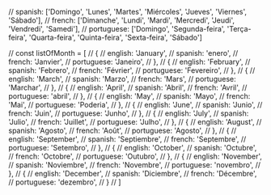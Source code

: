 
// spanish: ['Domingo', 'Lunes', 'Martes', 'Miércoles', 'Jueves', 'Viernes', 'Sábado'],
// french: ['Dimanche', 'Lundi', 'Mardi', 'Mercredi', 'Jeudi', 'Vendredi', 'Samedi'],
// portuguese: ['Domingo', 'Segunda-feira', 'Terça-feira', 'Quarta-feira', 'Quinta-feira', 'Sexta-feira', 'Sábado']

// const listOfMonth = [
//     {
//         english: 'January',
//         spanish: 'enero',
//         french: 'Janvier',
//         portuguese: 'Janeiro',
//     },
//     {
//         english: 'February',
//         spanish: 'Febrero',
//         french: 'Février',
//         portuguese: 'Fevereiro',
//     },
//     {
//         english: 'March',
//         spanish: 'Marzo',
//         french: 'Mars',
//         portuguese: 'Marchar',
//     },
//     {
//         english: 'April',
//         spanish: 'Abril',
//         french: 'Avril',
//         portuguese: 'abril',
//     },
//     {
//         english: 'May',
//         spanish: 'Mayo',
//         french: 'Mai',
//         portuguese: 'Poderia',
//     },
//     {
//         english: 'June',
//         spanish: 'Junio',
//         french: 'Juin',
//         portuguese: 'Junho',
//     },
//     {
//         english: 'July',
//         spanish: 'Julio',
//         french: 'Juillet',
//         portuguese: 'Julho',
//     },
//     {
//         english: 'August',
//         spanish: 'Agosto',
//         french: 'Août',
//         portuguese: 'Agosto',
//     },
//     {
//         english: 'September',
//         spanish: 'Septiembre',
//         french: 'Septembre',
//         portuguese: 'Setembro',
//     },
//     {
//         english: 'October',
//         spanish: 'Octubre',
//         french: 'Octobre',
//         portuguese: 'Outubro',
//     },
//     {
//         english: 'November',
//         spanish: 'Noviembre',
//         french: 'Novembre',
//         portuguese: 'novembro',
//     },
//     {
//         english: 'December',
//         spanish: 'Diciembre',
//         french: 'Décembre',
//         portuguese: 'dezembro',
//     }
// ]